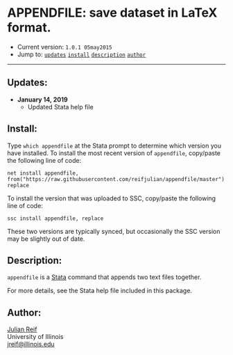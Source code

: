 # APPENDFILE: save dataset in LaTeX format.

- Current version: `1.0.1 05may2015`
- Jump to: [`updates`](#recent-updates) [`install`](#install) [`description`](#description) [`author`](#author)

-----------

## Updates:

* **January 14, 2019**
  - Updated Stata help file

## Install:

Type `which appendfile` at the Stata prompt to determine which version you have installed. To install the most recent version of `appendfile`, copy/paste the following line of code:

```
net install appendfile, from("https://raw.githubusercontent.com/reifjulian/appendfile/master") replace
```

To install the version that was uploaded to SSC, copy/paste the following line of code:
```
ssc install appendfile, replace
```

These two versions are typically synced, but occasionally the SSC version may be slightly out of date.

## Description: 

`appendfile` is a [Stata](http://www.stata.com) command that appends two text files together.

For more details, see the Stata help file included in this package.

## Author:

[Julian Reif](http://www.julianreif.com)
<br>University of Illinois
<br>jreif@illinois.edu
